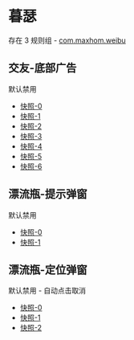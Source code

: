# 暮瑟

存在 3 规则组 - [com.maxhom.weibu](/src/apps/com.maxhom.weibu.ts)

## 交友-底部广告

默认禁用

- [快照-0](https://i.gkd.li/i/13377607)
- [快照-1](https://i.gkd.li/i/13377810)
- [快照-2](https://i.gkd.li/i/13728552)
- [快照-3](https://i.gkd.li/i/13377611)
- [快照-4](https://i.gkd.li/i/13702305)
- [快照-5](https://i.gkd.li/i/13702339)
- [快照-6](https://i.gkd.li/i/13702345)

## 漂流瓶-提示弹窗

默认禁用

- [快照-0](https://i.gkd.li/i/13377649)
- [快照-1](https://i.gkd.li/i/13457015)

## 漂流瓶-定位弹窗

默认禁用 - 自动点击取消

- [快照-0](https://i.gkd.li/i/13377685)
- [快照-1](https://i.gkd.li/i/13457033)
- [快照-2](https://i.gkd.li/i/13457038)
